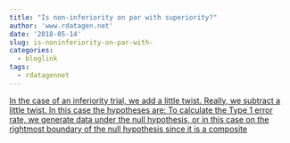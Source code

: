 ```yaml
---
title: "Is non-inferiority on par with superiority?"
author: 'www.rdatagen.net'
date: '2018-05-14'
slug: is-noninferiority-on-par-with-
categories:
  - bloglink
tags:
  - rdatagennet
---
```


[In the case of an inferiority trial, we add a little twist. Really, we subtract a little twist. In this case the hypotheses are: To calculate the Type 1 error rate, we generate data under the null hypothesis, or in this case on the rightmost boundary of the null hypothesis since it is a composite<i class="fas fa-external-link-alt"></i>](https://www.rdatagen.net/post/are-non-inferiority-trials-inferior/)


